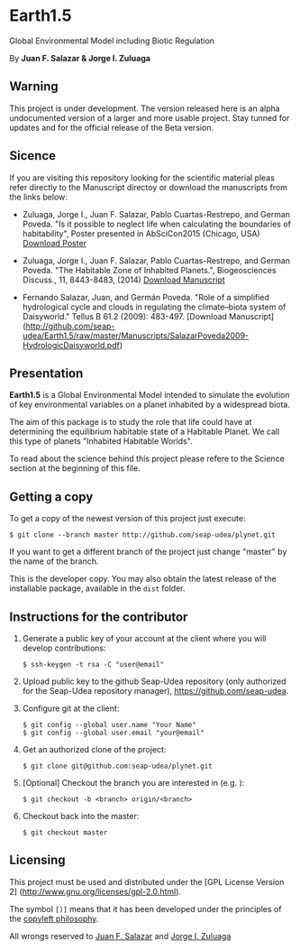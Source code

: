 # Earth1.5
Global Environmental Model including Biotic Regulation

By **Juan F. Salazar & Jorge I. Zuluaga**

Warning
-------

This project is under development.  The version released here is an
alpha undocumented version of a larger and more usable project.  Stay
tunned for updates and for the official release of the Beta version.

Sicence
-------

If you are visiting this repository looking for the scientific
material pleas refer directly to the Manuscript directoy or download
the manuscripts from the links below:

- Zuluaga, Jorge I., Juan F. Salazar, Pablo Cuartas-Restrepo, and
  German Poveda. "Is it possible to neglect life when calculating the
  boundaries of habitability", Poster presented in AbSciCon2015
  (Chicago, USA) [Download
  Poster](https://github.com/seap-udea/Earth1.5/raw/master/Manuscripts/ZuluagaSalazar2015-InhabitedPlanetsPosterAbSciCon2015.pdf)

- Zuluaga, Jorge I., Juan F. Salazar, Pablo Cuartas-Restrepo, and
  German Poveda. "The Habitable Zone of Inhabited Planets.",
  Biogeosciences Discuss., 11, 8443-8483, (2014) [Download
  Manuscript](https://github.com/seap-udea/Earth1.5/raw/master/Manuscripts/ZuluagaSalazar2014-InHZ.pdf)

- Fernando Salazar, Juan, and Germán Poveda. "Role of a simplified
  hydrological cycle and clouds in regulating the climate–biota system
  of Daisyworld." Tellus B 61.2 (2009): 483-497. [Download Manuscript]
  (http://github.com/seap-udea/Earth1.5/raw/master/Manuscripts/SalazarPoveda2009-HydrologicDaisyworld.pdf)

Presentation
------------

**Earth1.5** is a Global Environmental Model intended to simulate the
evolution of key environmental variables on a planet inhabited by a
widespread biota.  

The aim of this package is to study the role that life could have at
determining the equilibrium habitable state of a Habitable Planet.  We
call this type of planets "Inhabited Habitable Worlds".

To read about the science behind this project please refere to the
Science section at the beginning of this file.

Getting a copy
--------------

To get a copy of the newest version of this project just execute:

```
$ git clone --branch master http://github.com/seap-udea/plynet.git
```

If you want to get a different branch of the project just change
"master" by the name of the branch.

This is the developer copy.  You may also obtain the latest release of
the installable package, available in the `dist` folder.

Instructions for the contributor
--------------------------------

1. Generate a public key of your account at the client where you will
   develop contributions:
   
   ```
   $ ssh-keygen -t rsa -C "user@email"
   ```

2. Upload public key to the github Seap-Udea repository (only authorized
   for the Seap-Udea repository manager), https://github.com/seap-udea.

3. Configure git at the client:

   ```
   $ git config --global user.name "Your Name"
   $ git config --global user.email "your@email"
   ```

4. Get an authorized clone of the project:

   ```
   $ git clone git@github.com:seap-udea/plynet.git
   ```

5. [Optional] Checkout the branch you are interested in
   (e.g. <branch>):

   ```
   $ git checkout -b <branch> origin/<branch>
   ```

6. Checkout back into the master:

   ```
   $ git checkout master
   ```

Licensing
---------

This project must be used and distributed under the [GPL License
Version 2] (http://www.gnu.org/licenses/gpl-2.0.html).

The symbol `[)]` means that it has been developed under the principles
of the [copyleft philosophy](http://en.wikipedia.org/wiki/Copyleft).

All wrongs reserved to [Juan
F. Salazar](mailto:juan.salazar@udea.edu.co) and [Jorge
I. Zuluaga](mailto:jorge.zuluaga@udea.edu.co)
